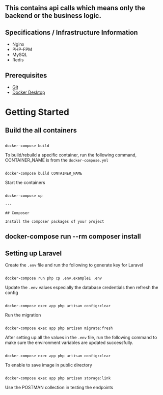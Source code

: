 ## This contains api calls which means only the backend or the business logic.

## Specifications / Infrastructure Information

-   Nginx
-   PHP-FPM
-   MySQL
-   Redis

## Prerequisites

-   [Git](https://git-scm.com/downloads)
-   [Docker Desktop](https://www.docker.com/products/docker-desktop)

# Getting Started

## Build the all containers

```

docker-compose build

```

To build/rebuild a specific container, run the following command, CONTAINER_NAME is from the `docker-compose.yml`

```

docker-compose build CONTAINER_NAME

```

Start the containers

```

docker-compose up

---

## Composer

Install the composer packages of your project

```

## docker-compose run --rm composer install

## Setting up Laravel

Create the `.env` file and run the following to generate key for Laravel

```

docker-compose run php cp .env.example1 .env

```

Update the `.env` values especially the database credentials then refresh the config

```

docker-compose exec app php artisan config:clear

```

Run the migration

```

docker-compose exec app php artisan migrate:fresh

```

After setting up all the values in the `.env` file, run the following command to make sure the environment variables are updated successfully.

```

docker-compose exec app php artisan config:clear

```

To enable to save image in public directory

```

docker-compose exec app php artisan storage:link

```

Use the POSTMAN collection in testing the endpoints

```

```
